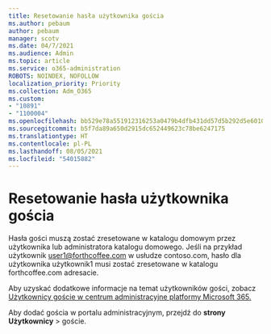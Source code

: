 ```yaml
---
title: Resetowanie hasła użytkownika gościa
ms.author: pebaum
author: pebaum
manager: scotv
ms.date: 04/7/2021
ms.audience: Admin
ms.topic: article
ms.service: o365-administration
ROBOTS: NOINDEX, NOFOLLOW
localization_priority: Priority
ms.collection: Adm_O365
ms.custom:
- "10891"
- "1100004"
ms.openlocfilehash: bb529e78a551912316253a0479b4dfb431dd57d5b292d5e60103a32a6a9959fa
ms.sourcegitcommit: b5f7da89a650d2915dc652449623c78be6247175
ms.translationtype: HT
ms.contentlocale: pl-PL
ms.lasthandoff: 08/05/2021
ms.locfileid: "54015882"
---
```

# <a name="guest-user-password-reset"></a>Resetowanie hasła użytkownika gościa

Hasła gości muszą zostać zresetowane w katalogu domowym przez użytkownika lub administratora katalogu domowego. Jeśli na przykład użytkownik user1@forthcoffee.com w usłudze contoso.com, hasło dla użytkownika użytkownik1 musi zostać zresetowane w katalogu forthcoffee.com adresacie.

Aby uzyskać dodatkowe informacje na temat użytkowników gości, zobacz [Użytkownicy goście w centrum administracyjne platformy Microsoft 365.](https://docs.microsoft.com/microsoft-365/admin/add-users/about-guest-users)

Aby dodać gościa w portalu administracyjnym, przejdź do **strony Użytkownicy**  >  goście.